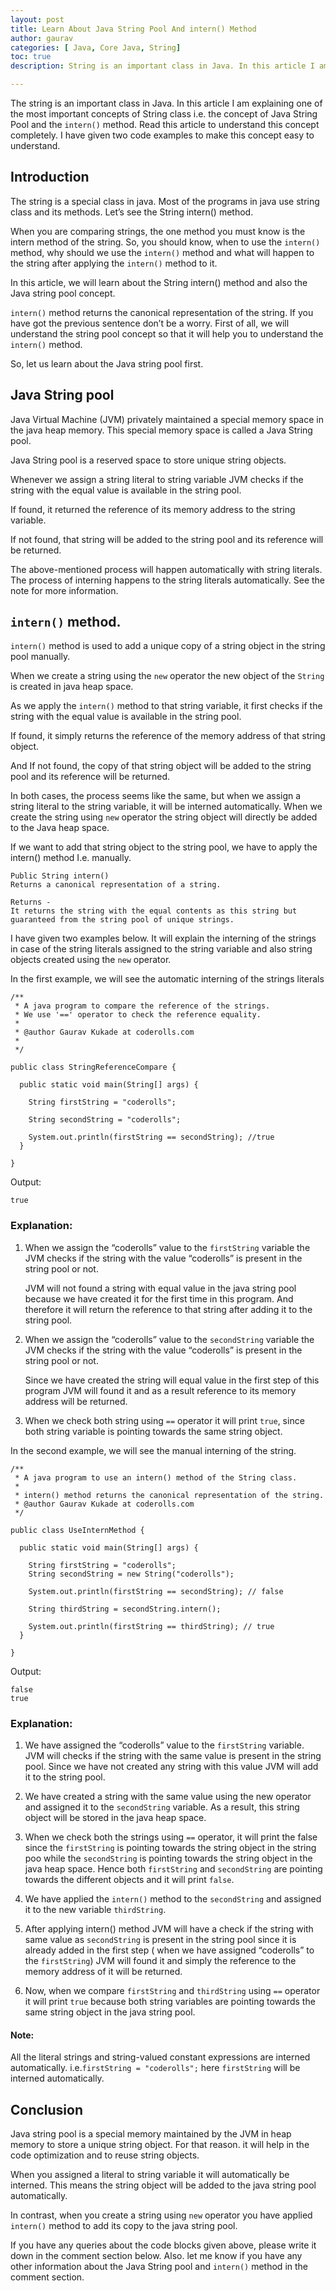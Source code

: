 ```yaml
---
layout: post
title: Learn About Java String Pool And intern() Method
author: gaurav
categories: [ Java, Core Java, String]
toc: true
description: String is an important class in Java. In this article I am explaining one of the most important concepts of String class i.e. the concept of Java String Pool and the `intern()` method. Read this article to understand this concept completely. 

---
```


The string is an important class in Java. In this article I am explaining one of the most important concepts of String class i.e. the concept of Java String Pool and the `intern()` method. Read this article to understand this concept completely. I have given two code examples to make this concept easy to understand.


## Introduction

The string is a special class in java. Most of the programs in java use string class and its methods. Let’s see the String intern() method.

When you are comparing strings, the one method you must know is the intern method of the string. So, you should know, when to use the `intern()`  method, why should we use the `intern()`  method and what will happen to the string after applying the `intern()`  method to it.

In this article, we will learn about the String intern() method and also the Java string pool concept.

`intern()`  method returns the canonical representation of the string. If you have got the previous sentence don’t be a worry. First of all, we will understand the string pool concept so that it will help you to understand the  `intern()`  method.

So, let us learn about the Java string pool first.

## Java String pool

Java Virtual Machine (JVM) privately maintained a special memory space in the java heap memory. This special memory space is called a Java String pool.

Java String pool is a reserved space to store unique string objects.

Whenever we assign a string literal to string variable JVM checks if the string with the equal value is available in the string pool.

If found, it returned the reference of its memory address to the string variable.

If not found, that string will be added to the string pool and its reference will be returned.

The above-mentioned process will happen automatically with string literals. The process of interning happens to the string literals automatically. See the note for more information.

## `intern()`  method.

`intern()`  method is used to add a unique copy of a string object in the string pool manually.

When we create a string using the  `new`  operator the new object of the  `String`  is created in java heap space.

As we apply the  `intern()`  method to that string variable, it first checks if the string with the equal value is available in the string pool.

If found, it simply returns the reference of the memory address of that string object.

And If not found, the copy of that string object will be added to the string pool and its reference will be returned.

In both cases, the process seems like the same, but when we assign a string literal to the string variable, it will be interned automatically. When we create the string using  `new`  operator the string object will directly be added to the Java heap space.

If we want to add that string object to the string pool, we have to apply the intern() method I.e. manually.

```
Public String intern() 
Returns a canonical representation of a string.

Returns -
It returns the string with the equal contents as this string but guaranteed from the string pool of unique strings.
```

I have given two examples below. It will explain the interning of the strings in case of the string literals assigned to the string variable and also string objects created using the  `new`  operator.

In the first example, we will see the automatic interning of the strings literals

```
/**
 * A java program to compare the reference of the strings.
 * We use '==' operator to check the reference equality.
 * 
 * @author Gaurav Kukade at coderolls.com
 *
 */

public class StringReferenceCompare {

  public static void main(String[] args) {
    
    String firstString = "coderolls";
    
    String secondString = "coderolls";
    
    System.out.println(firstString == secondString); //true
  }

}
```
Output:

```
true
```

### Explanation:

1. When we assign the “coderolls” value to the  `firstString`  variable the JVM checks if the string with the value “coderolls” is present in the string pool or not.

   JVM will not found a string with equal value in the java string pool because we have created it for the first time in this program. And therefore it will return the reference to that string after adding it to the string pool.

2. When we assign the “coderolls” value to the  `secondString`  variable the JVM checks if the string with the value “coderolls” is present in the string pool or not.

   Since we have created the string will equal value in the first step of this program JVM will found it and as a result reference to its memory address will be returned.

3. When we check both string using  `==`  operator it will print  `true`, since both string variable is pointing towards the same string object.

In the second example, we will see the manual interning of the string.

```
/**
 * A java program to use an intern() method of the String class.
 * 
 * intern() method returns the canonical representation of the string.
 * @author Gaurav Kukade at coderolls.com
 */

public class UseInternMethod {

  public static void main(String[] args) {

    String firstString = "coderolls";
    String secondString = new String("coderolls");
    
    System.out.println(firstString == secondString); // false
    
    String thirdString = secondString.intern();
    
    System.out.println(firstString == thirdString); // true
  }

}
```

Output:

```
false
true
```

### Explanation:

1. We have assigned the “coderolls” value to the  `firstString`  variable. JVM will checks if the string with the same value is present in the string pool. Since we have not created any string with this value JVM will add it to the string pool.

2. We have created a string with the same value using the new operator and assigned it to the  `secondString`  variable. As a result, this string object will be stored in the java heap space.

3. When we check both the strings using  `==`  operator, it will print the false since the  `firstString`  is pointing towards the string object in the string poo while the  `secondString`  is pointing towards the string object in the java heap space. Hence both  `firstString` and  `secondString` are pointing towards the different objects and it will print  `false`.

4. We have applied the  `intern()`  method to the  `secondString`  and assigned it to the new variable  `thirdString`.

5. After applying intern() method JVM will have a check if the string with same value as  `secondString`  is present in the string pool since it is already added in the first step ( when we have assigned “coderolls” to the `firstString`) JVM will found it and simply the reference to the memory address of it will be returned.

6. Now, when we compare  `firstString`  and  `thirdString`  using  `==`  operator it will print  `true` because both string variables are pointing towards the same string object in the java string pool.

#### Note:
All the literal strings and string-valued constant expressions are interned automatically. i.e.`firstString = "coderolls";`  here  `firstString`  will be interned automatically.

## Conclusion

Java string pool is a special memory maintained by the JVM in heap memory to store a unique string object. For that reason. it will help in the code optimization and to reuse string objects.

When you assigned a literal to string variable it will automatically be interned. This means the string object will be added to the java string pool automatically.

In contrast, when you create a string using  `new`  operator you have applied `intern()`  method to add its copy to the java string pool.

If you have any queries about the code blocks given above, please write it down in the comment section below. Also. let me know if you have any other information about the Java String pool and  `intern()`  method in the comment section.
